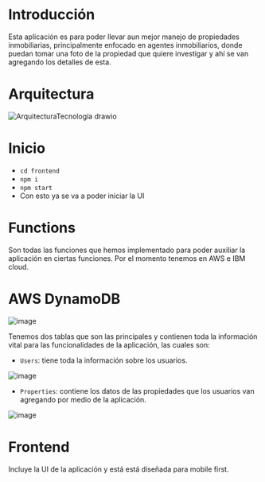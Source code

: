 # Introducción 
Esta aplicación es para poder llevar aun mejor manejo de propiedades inmobiliarias, principalmente enfocado en agentes inmobiliarios, donde puedan tomar una foto de la propiedad que quiere investigar y ahí se van agregando los detalles de esta.

# Arquitectura
![ArquitecturaTecnología drawio](https://user-images.githubusercontent.com/76458618/138642739-b52b3d4e-db6c-4fdb-a8d1-8664c80728f5.png) 

# Inicio
+ `cd frontend`
+ `npm i` 
+ `npm start` 
+ Con esto ya se va a poder iniciar la UI

# Functions
Son todas las funciones que hemos implementado para poder auxiliar la aplicación en ciertas funciones. Por el momento tenemos en AWS e IBM cloud.

# AWS DynamoDB
![image](https://user-images.githubusercontent.com/76458618/138644582-f590ed77-ff7f-4122-8097-7226efc1d5b7.png)

Tenemos dos tablas que son las principales y contienen toda la información vital para las funcionalidades de la aplicación, las cuales son:
+ `Users`: tiene toda la información sobre los usuarios.

![image](https://user-images.githubusercontent.com/76458618/138644796-4f6fed94-5716-4dab-b25d-8c4e4dff5bc2.png)

+ `Properties`: contiene los datos de las propiedades que los usuarios van agregando por medio de la aplicación. 

![image](https://user-images.githubusercontent.com/76458618/138645045-31072743-2893-4252-89de-0f4f8011d435.png)

# Frontend
Incluye la UI de la aplicación y está está diseñada para mobile first.
